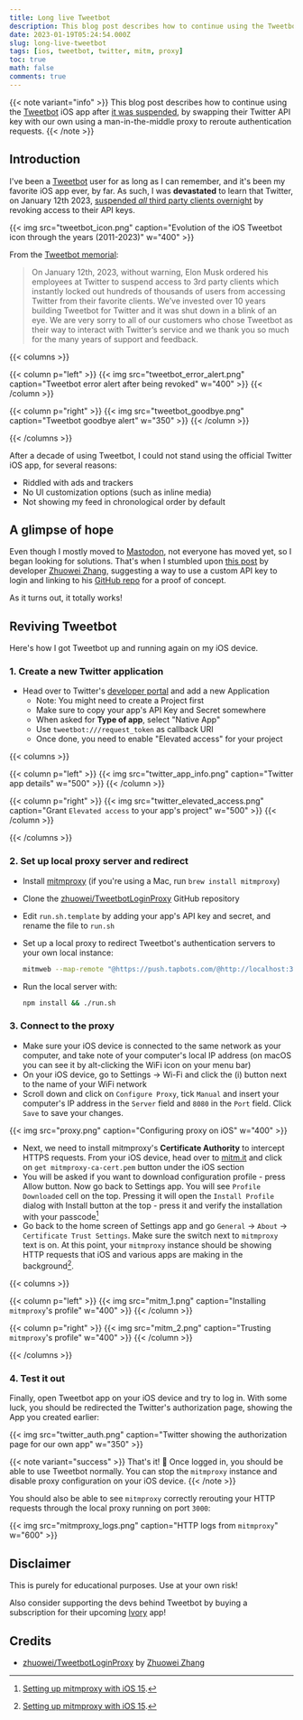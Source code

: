 ```yaml
---
title: Long live Tweetbot
description: This blog post describes how to continue using the Tweetbot iOS app after it was suspended, by swapping their Twitter API key with our own using a man-in-the-middle proxy to reroute authentication requests.
date: 2023-01-19T05:24:54.000Z
slug: long-live-tweetbot
tags: [ios, tweetbot, twitter, mitm, proxy]
toc: true
math: false
comments: true
---
```


{{< note variant="info" >}}
This blog post describes how to continue using the [Tweetbot](https://tapbots.com/tweetbot/) iOS app after [it was suspended]((https://mashable.com/article/twitter-elon-musk-third-party-client-api-tweetbot-twitterrific/)), by swapping their Twitter API key with our own using a man-in-the-middle proxy to reroute authentication requests.
{{< /note >}}

## Introduction

I've been a [Tweetbot](https://tapbots.com/tweetbot/) user for as long as I can remember, and it's been my favorite iOS app ever, by far. As such, I was **devastated** to learn that Twitter, on January 12th 2023, [suspended _all_ third party clients overnight](https://mashable.com/article/twitter-elon-musk-third-party-client-api-tweetbot-twitterrific/) by revoking access to their API keys.

{{< img src="tweetbot_icon.png" caption="Evolution of the iOS Tweetbot icon through the years (2011-2023)" w="400" >}}

From the [Tweetbot memorial](https://tapbots.com/tweetbot/):
> On January 12th, 2023, without warning, Elon Musk ordered his employees at Twitter to suspend access to 3rd party clients which instantly locked out hundreds of thousands of users from accessing Twitter from their favorite clients. We’ve invested over 10 years building Tweetbot for Twitter and it was shut down in a blink of an eye. We are very sorry to all of our customers who chose Tweetbot as their way to interact with Twitter’s service and we thank you so much for the many years of support and feedback.

{{< columns >}}

{{< column p="left" >}}
{{< img src="tweetbot_error_alert.png" caption="Tweetbot error alert after being revoked" w="400" >}}
{{< /column >}}

{{< column p="right" >}}
{{< img src="tweetbot_goodbye.png" caption="Tweetbot goodbye alert" w="350" >}}
{{< /column >}}

{{< /columns >}}

After a decade of using Tweetbot, I could not stand using the official Twitter iOS app, for several reasons:
- Riddled with ads and trackers
- No UI customization options (such as inline media)
- Not showing my feed in chronological order by default

## A glimpse of hope
Even though I mostly moved to [Mastodon](https://joinmastodon.org), not everyone has moved yet, so I began looking for solutions. That's when I stumbled upon [this post](https://notnow.dev/notice/ARh4u5BJD8mf2jG5yK) by developer [Zhuowei Zhang](https://zhuoweizhang.net), suggesting a way to use a custom API key to login and linking to his [GitHub repo](https://github.com/zhuowei/TweetbotLoginProxy) for a proof of concept.

As it turns out, it totally works!

## Reviving Tweetbot
Here's how I got Tweetbot up and running again on my iOS device.

### 1. Create a new Twitter application
* Head over to Twitter's [developer portal](https://developer.twitter.com) and add a new Application
    * Note: You might need to create a Project first
    * Make sure to copy your app's API Key and Secret somewhere
    * When asked for **Type of app**, select "Native App"
    * Use `tweetbot:///request_token` as callback URI
    * Once done, you need to enable "Elevated access" for your project

{{< columns >}}

{{< column p="left" >}}
{{< img src="twitter_app_info.png" caption="Twitter app details" w="500" >}}
{{< /column >}}

{{< column p="right" >}}
{{< img src="twitter_elevated_access.png" caption="Grant `Elevated access` to your app's project" w="500" >}}
{{< /column >}}

{{< /columns >}}

### 2. Set up local proxy server and redirect
* Install [mitmproxy](https://mitmproxy.org) (if you're using a Mac, run `brew install mitmproxy`)
* Clone the [zhuowei/TweetbotLoginProxy](https://github.com/zhuowei/TweetbotLoginProxy) GitHub repository
* Edit `run.sh.template` by adding your app's API key and secret, and rename the file to `run.sh`
* Set up a local proxy to redirect Tweetbot's authentication servers to your own local instance:

    ```bash
    mitmweb --map-remote "@https://push.tapbots.com/@http://localhost:3000/"
    ```
* Run the local server with:

    ```bash
    npm install && ./run.sh
    ```

### 3. Connect to the proxy
* Make sure your iOS device is connected to the same network as your computer, and take note of your computer's local IP address (on macOS you can see it by alt-clicking the WiFi icon on your menu bar)
* On your iOS device, go to Settings -> Wi-Fi and click the (i) button next to the name of your WiFi network
* Scroll down and click on `Configure Proxy`, tick `Manual` and insert your computer's IP address in the `Server` field and `8080` in the `Port` field. Click `Save` to save your changes.

{{< img src="proxy.png" caption="Configuring proxy on iOS" w="400" >}}

* Next, we need to install mitmproxy's **Certificate Authority** to intercept HTTPS requests. From your iOS device, head over to [mitm.it](https://mitm.it) and click on `get mitmproxy-ca-cert.pem` button under the iOS section
* You will be asked if you want to download configuration profile - press Allow button. Now go back to Settings app. You will see `Profile Downloaded` cell on the top. Pressing it will open the `Install Profile` dialog with Install button at the top - press it and verify the installation with your passcode[^1]
* Go back to the home screen of Settings app and go `General` -> `About` -> `Certificate Trust Settings`. Make sure the switch next to `mitmproxy` text is on. At this point, your `mitmproxy` instance should be showing HTTP requests that iOS and various apps are making in the background[^1].

{{< columns >}}

{{< column p="left" >}}
{{< img src="mitm_1.png" caption="Installing `mitmproxy`'s profile" w="400" >}}
{{< /column >}}

{{< column p="right" >}}
{{< img src="mitm_2.png" caption="Trusting `mitmproxy`'s profile" w="400" >}}
{{< /column >}}

{{< /columns >}}

### 4. Test it out
Finally, open Tweetbot app on your iOS device and try to log in.
With some luck, you should be redirected the Twitter's authorization page, showing the App you created earlier:

{{< img src="twitter_auth.png" caption="Twitter showing the authorization page for our own app" w="350" >}}

{{< note variant="success" >}}
That's it! 🎉 Once logged in, you should be able to use Tweetbot normally. You can stop the `mitmproxy` instance and disable proxy configuration on your iOS device.
{{< /note >}}

You should also be able to see `mitmproxy` correctly rerouting your HTTP requests through the local proxy running on port `3000`:

{{< img src="mitmproxy_logs.png" caption="HTTP logs from `mitmproxy`" w="600" >}}

## Disclaimer
This is purely for educational purposes. Use at your own risk!

Also consider supporting the devs behind Tweetbot by buying a subscription for their upcoming [Ivory](https://tapbots.com/ivory/) app!

## Credits
* [zhuowei/TweetbotLoginProxy](https://github.com/zhuowei/TweetbotLoginProxy) by [Zhuowei Zhang](https://zhuoweizhang.net)

[^1]: [Setting up mitmproxy with iOS 15](https://www.trickster.dev/post/setting-up-mitmproxy-with-ios15/).

